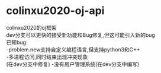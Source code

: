 # colinxu2020-oj-api
colinxu2020的oj框架<br>
dev分支可以更快的接受新功能和Bug修复,但这可能引入新的bug<br>
已知bug:<br>
-problem.new支持自定义编程语言,但支持python3和C++<br>
-多进程访问,同时结束出现冲突现象<br>(在dev分支中修复)
-没有用户管理系统(在dev分支中编写)
